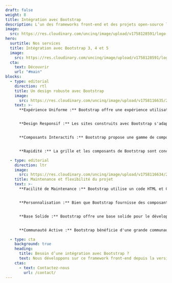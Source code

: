 ```yaml
---
draft: false
weight: 8
title: Intégration avec Bootstrap
description: L’un des frameworks front-end et des projets open-source les plus populaires au monde.
image:
  src: https://res.cloudinary.com/uncinq/image/upload/v1758128591/logo-bootstrap-5_h3gtgt.svg
hero:
  surtitle: Nos services
  title: Intégration avec Bootstrap 3, 4 et 5
  image:
    src: https://res.cloudinary.com/uncinq/image/upload/v1758128591/logo-bootstrap-5_h3gtgt.svg
  cta:
    text: Découvrir
    url: "#main"
blocks:
  - type: editorial
    direction: rtl
    title: Un design robuste avec Bootstrap
    image:
      src: https://res.cloudinary.com/uncinq/image/upload/v1758116635/241.Going-To-Work_lg67w1.svg
    text: >-
      **Expérience Uniforme :** Bootstrap offre une expérience utilisateur cohérente sur différents appareils et navigateurs, garantissant que les visiteurs reçoivent un contenu bien affiché, qu'ils consultent le site depuis un ordinateur de bureau, une tablette ou un smartphone.


      **Design Responsif :** Les sites construits avec Bootstrap s'adaptent automatiquement à la taille de l'écran, offrant une navigation fluide et une lisibilité optimale sur tous les appareils, ce qui améliore l'accessibilité et la satisfaction de l'utilisateur.


      **Composants Interactifs :** Bootstrap propose une gamme de composants interactifs prêts à l'emploi, tels que des menus déroulants, des modales, des carrousels, etc., ce qui rend la navigation et l'interaction sur le site plus conviviales.


      **Rapidité :** La grille et les composants de Bootstrap sont conçus pour être légers, ce qui accélère le temps de chargement des pages et améliore l'expérience de navigation.

  - type: editorial
    direction: ltr
    image:
      src: https://res.cloudinary.com/uncinq/image/upload/v1758116634/240.Tower-Of-Cards_tid63g.svg
    title: Maintenance et flexibilité du projet
    text: >-
      **Facilité de Maintenance :** Bootstrap utilise un code HTML et CSS bien structuré, ce qui facilite la maintenance du site. Les développeurs peuvent rapidement repérer et corriger les problèmes, ajouter de nouvelles fonctionnalités et effectuer des mises à jour.


      **Personnalisation :** Bien que Bootstrap fournisse des composants prêts à l'emploi, il est également hautement personnalisable. Les développeurs peuvent ajuster le design, les couleurs et les fonctionnalités pour répondre aux besoins spécifiques du projet.


      **Base Solide :** Bootstrap offre une base solide pour le développement, ce qui signifie que les projets construits avec Bootstrap sont souvent plus stables et moins sujets à des erreurs inattendues.


      **Communauté Active :** Bootstrap bénéficie d'une grande communauté d'utilisateurs et de développeurs, ce qui signifie que vous pouvez trouver des ressources, des astuces et des solutions pour résoudre des problèmes spécifiques liés à Bootstrap, et cela contribue à la maintenance efficace du projet.

  - type: cta
    background: true
    heading:
      title: Besoin d’une intégration avec Bootstrap ?
      text: Nous développons sur ce framework front-end depuis la version 3
    ctas:
      - text: Contactez-nous
        url: /contact/
---
```

